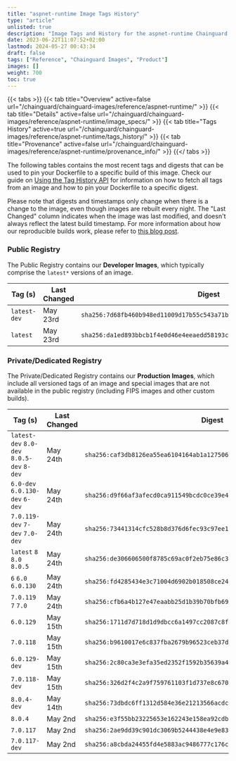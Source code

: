 ```yaml
---
title: "aspnet-runtime Image Tags History"
type: "article"
unlisted: true
description: "Image Tags and History for the aspnet-runtime Chainguard Image"
date: 2023-06-22T11:07:52+02:00
lastmod: 2024-05-27 00:43:34
draft: false
tags: ["Reference", "Chainguard Images", "Product"]
images: []
weight: 700
toc: true
---
```


{{< tabs >}}
{{< tab title="Overview" active=false url="/chainguard/chainguard-images/reference/aspnet-runtime/" >}}
{{< tab title="Details" active=false url="/chainguard/chainguard-images/reference/aspnet-runtime/image_specs/" >}}
{{< tab title="Tags History" active=true url="/chainguard/chainguard-images/reference/aspnet-runtime/tags_history/" >}}
{{< tab title="Provenance" active=false url="/chainguard/chainguard-images/reference/aspnet-runtime/provenance_info/" >}}
{{</ tabs >}}

The following tables contains the most recent tags and digests that can be used to pin your Dockerfile to a specific build of this image. Check our guide on [Using the Tag History API](/chainguard/chainguard-images/using-the-tag-history-api/) for information on how to fetch all tags from an image and how to pin your Dockerfile to a specific digest.

Please note that digests and timestamps only change when there is a change to the image, even though images are rebuilt every night. The "Last Changed" column indicates when the image was last modified, and doesn't always reflect the latest build timestamp. For more information about how our reproducible builds work, please refer to [this blog post](https://www.chainguard.dev/unchained/reproducing-chainguards-reproducible-image-builds).

### Public Registry
The Public Registry contains our **Developer Images**, which typically comprise the `latest*` versions of an image.

| Tag (s)       | Last Changed | Digest                                                                    |
|---------------|--------------|---------------------------------------------------------------------------|
|  `latest-dev` | May 23rd     | `sha256:7d68fb460b948ed11009d17b55c543a71bba6b36183a1fe6243c58d7702a1f5b` |
|  `latest`     | May 23rd     | `sha256:da1ed893bbcb1f4e0d46e4eeaedd58193c4140bbfc0151b4b2e23ffbf110349b` |


### Private/Dedicated Registry
The Private/Dedicated Registry contains our **Production Images**, which include all versioned tags of an image and special images that are not available in the public registry (including FIPS images and other custom builds).

| Tag (s)                                     | Last Changed | Digest                                                                    |
|---------------------------------------------|--------------|---------------------------------------------------------------------------|
|  `latest-dev` `8.0-dev` `8.0.5-dev` `8-dev` | May 24th     | `sha256:caf3db8126ea55ea6104164ab1a127506b590eb907da6290fe2f66ea83610b90` |
|  `6.0-dev` `6.0.130-dev` `6-dev`            | May 24th     | `sha256:d9f66af3afecd0ca911549bcdc0ce39e479378a4ba8db7af319ed9a9a9e70b5d` |
|  `7.0.119-dev` `7-dev` `7.0-dev`            | May 24th     | `sha256:73441314cfc528b8d376d6fec93c97ee1e3c86948aff0b74e33f4990550ad8bf` |
|  `latest` `8` `8.0` `8.0.5`                 | May 24th     | `sha256:de306606500f8785c69ac0f2eb75e86c37d1891b19d5915543717e0b4ed6aa59` |
|  `6` `6.0` `6.0.130`                        | May 24th     | `sha256:fd4285434e3c71004d6902b018508ce245b0100684818e4c5d3d31449eeca64a` |
|  `7.0.119` `7` `7.0`                        | May 24th     | `sha256:cfb6a4b127e47eaabb25d1b39b70bfb693694fcf78c412dfb327e46083d9aef3` |
|  `6.0.129`                                  | May 15th     | `sha256:1711d7d718d1d9dbcc6a1497cc2087c8f5806e8253eb62a2e577dd4649bf8683` |
|  `7.0.118`                                  | May 15th     | `sha256:b9610017e6c837fba2679b96523ceb37d2327354ec0b9e5b64135b614963d68d` |
|  `6.0.129-dev`                              | May 15th     | `sha256:2c80ca3e3efa35ed2352f1592b35639a4f39936ddfa93fe9684e8ea816e4682c` |
|  `7.0.118-dev`                              | May 15th     | `sha256:326d2f4c2a9f759761103f1d737e8c6705e9c6a8d27291d078dfb33170ade464` |
|  `8.0.4-dev`                                | May 14th     | `sha256:73dbdc6ff1312d584e36e21213566acdcf4bb06d6380b5a55a2457f72ab8ac5d` |
|  `8.0.4`                                    | May 2nd      | `sha256:e3f55bb23225653e162243e158ea92cdb3236b6a1815a7fe8f836016443b7ae2` |
|  `7.0.117`                                  | May 2nd      | `sha256:2ae9dd39c901dc3069b5244438e4e9e83e8420ad7020879321ad7d75e9d4872e` |
|  `7.0.117-dev`                              | May 2nd      | `sha256:a8cbda24455fd4e5883ac9486777c176c7d4291a0fe7536835b0d8b7ce7c5b2c` |

